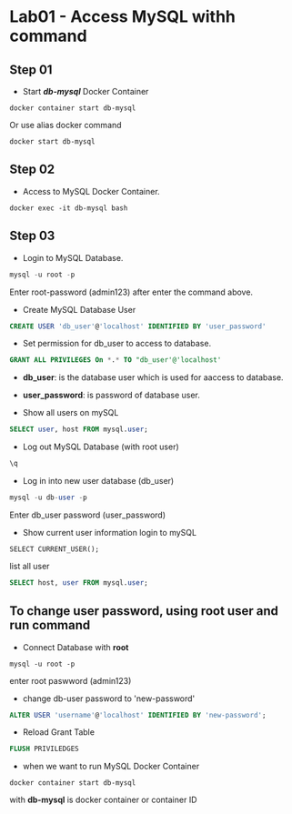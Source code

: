 # Lab01 - Access MySQL withh command

## Step 01

* Start ***db-mysql*** Docker Container

``` shell
docker container start db-mysql 
```

Or use alias docker command

``` shell
docker start db-mysql 
```

## Step 02

* Access to MySQL Docker Container.

``` shell
docker exec -it db-mysql bash
```


## Step 03

* Login to MySQL Database.

``` sql
mysql -u root -p 
```

Enter root-password (admin123) after enter the command above.

* Create MySQL Database User

``` sql
CREATE USER 'db_user'@'localhost' IDENTIFIED BY 'user_password'
```

* Set permission for db_user to access to database.

``` sql
GRANT ALL PRIVILEGES On *.* TO "db_user'@'localhost'
```
* __db_user__: is the database user which is used for aaccess to database.
* __user_password__: is password of database user.

* Show all users on mySQL

``` sql
SELECT user, host FROM mysql.user;
```

* Log out MySQL Database (with root user)

``` sql
\q
```

* Log in into new user database (db_user)

``` sql
mysql -u db-user -p
```

Enter db_user password (user_password)

* Show current user information login to mySQL

``` shell
SELECT CURRENT_USER();
```

list all user
``` sql
SELECT host, user FROM mysql.user;
```

## To change user password, using root user and run command
* Connect Database with **root**

```shell
mysql -u root -p
```

enter root paswword (admin123)

* change db-user password to 'new-password'

```sql
ALTER USER 'username'@'localhost' IDENTIFIED BY 'new-password';
```

* Reload Grant Table
```sql
FLUSH PRIVILEDGES
```

* when we want to run MySQL Docker Container

``` Shell
docker container start db-mysql
```

with __db-mysql__ is docker container or container ID

